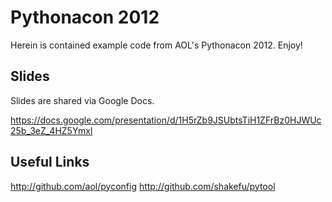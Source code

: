 Pythonacon 2012
===============

Herein is contained example code from AOL's Pythonacon 2012. Enjoy!

Slides
------

Slides are shared via Google Docs.

https://docs.google.com/presentation/d/1H5rZb9JSUbtsTiH1ZFrBz0HJWUc25b_3eZ_4HZ5YmxI

Useful Links
------------

http://github.com/aol/pyconfig
http://github.com/shakefu/pytool

